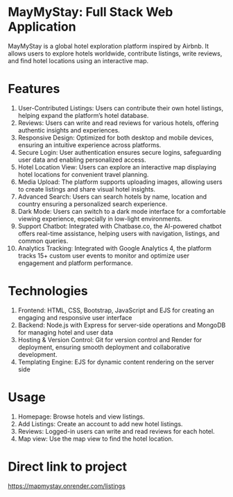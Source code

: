 # MayMyStay: Full Stack Web Application
MayMyStay is a global hotel exploration platform inspired by Airbnb. It allows users to explore hotels worldwide, contribute listings, write reviews, and find hotel locations using an interactive map.

# Features
1. User-Contributed Listings: Users can contribute their own hotel listings, helping expand the platform’s hotel
database.
2. Reviews: Users can write and read reviews for various hotels, offering authentic insights and
experiences.
3. Responsive Design: Optimized for both desktop and mobile devices, ensuring an intuitive experience across
platforms.
4. Secure Login: User authentication ensures secure logins, safeguarding user data and enabling
personalized access.
5. Hotel Location View: Users can explore an interactive map displaying hotel locations for convenient travel
planning.
6. Media Upload: The platform supports uploading images, allowing users to create listings and share
visual hotel insights.
7. Advanced Search: Users can search hotels by name, location and country ensuring a personalized search experience.
8. Dark Mode: Users can switch to a dark mode interface for a comfortable viewing experience,
especially in low-light environments.
9. Support Chatbot: Integrated with Chatbase.co, the AI-powered chatbot offers real-time assistance, helping users with navigation, listings, and common queries.
10. Analytics Tracking: Integrated with Google Analytics 4, the platform tracks 15+ custom user events to monitor and optimize user engagement and platform performance.



# Technologies
1. Frontend: HTML, CSS, Bootstrap, JavaScript and EJS for creating an engaging and
responsive user interface
2. Backend: Node.js with Express for server-side operations and MongoDB for
managing hotel and user data
3. Hosting & Version Control: Git for version control and Render for deployment,
ensuring smooth deployment and collaborative development.
4. Templating Engine: EJS for dynamic content rendering on the server side 

# Usage
1. Homepage: Browse hotels and view listings.
2. Add Listings: Create an account to add new hotel listings.
3. Reviews: Logged-in users can write and read reviews for each hotel.
4. Map view: Use the map view to find the hotel location.

# Direct link to project
https://mapmystay.onrender.com/listings
